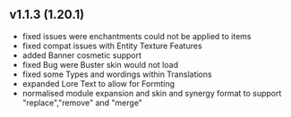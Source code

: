 ## v1.1.3 (1.20.1)
- fixed issues were enchantments could not be applied to items
- fixed compat issues with Entity Texture Features
- added Banner cosmetic support
- fixed Bug were Buster skin would not load
- fixed some Types and wordings within Translations
- expanded Lore Text to allow for Formting
- normalised module expansion and skin and synergy format to support "replace","remove" and "merge"